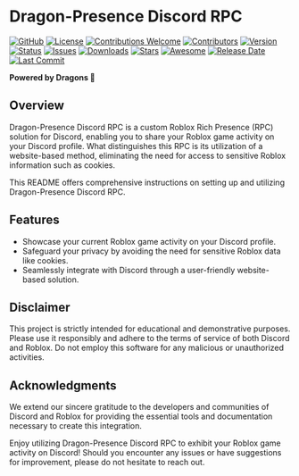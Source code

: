 # Dragon-Presence Discord RPC

[![GitHub](https://img.shields.io/badge/GitHub-View%20on%20GitHub-blue?logo=github)](https://github.com/Zirmith/Dragon-Presence-Rpc)
[![License](https://img.shields.io/badge/License-MIT-green)](https://opensource.org/licenses/MIT)
[![Contributions Welcome](https://img.shields.io/badge/Contributions-Welcome-brightgreen)](https://github.com/Zirmith/Dragon-Presence-Rpc)
[![Contributors](https://img.shields.io/github/contributors/Zirmith/Dragon-Presence-Rpc)](https://github.com/Zirmith/Dragon-Presence-Rpc/graphs/contributors)
[![Version](https://img.shields.io/badge/Version-1.0-brightgreen)](https://github.com/Zirmith/Dragon-Presence-Rpc/releases/tag/v1.0)
[![Status](https://img.shields.io/badge/Status-Stable-brightgreen)](https://github.com/Zirmith/Dragon-Presence-Rpc)
[![Issues](https://img.shields.io/github/issues/Zirmith/Dragon-Presence-Rpc)](https://github.com/Zirmith/Dragon-Presence-Rpc/issues)
[![Downloads](https://img.shields.io/github/downloads/Zirmith/Dragon-Presence-Rpc/total)](https://github.com/Zirmith/Dragon-Presence-Rpc/releases)
[![Stars](https://img.shields.io/github/stars/Zirmith/Dragon-Presence-Rpc)](https://github.com/Zirmith/Dragon-Presence-Rpc/stargazers)
[![Awesome](https://img.shields.io/badge/Awesome-Yes-brightgreen)](https://github.com/Zirmith/Dragon-Presence-Rpc)
[![Release Date](https://img.shields.io/github/release-date/Zirmith/Dragon-Presence-Rpc)](https://github.com/Zirmith/Dragon-Presence-Rpc/releases)
[![Last Commit](https://img.shields.io/github/last-commit/Zirmith/Dragon-Presence-Rpc)](https://github.com/Zirmith/Dragon-Presence-Rpc/commits/main)


**Powered by Dragons 🐉**

## Overview

Dragon-Presence Discord RPC is a custom Roblox Rich Presence (RPC) solution for Discord, enabling you to share your Roblox game activity on your Discord profile. What distinguishes this RPC is its utilization of a website-based method, eliminating the need for access to sensitive Roblox information such as cookies.

This README offers comprehensive instructions on setting up and utilizing Dragon-Presence Discord RPC.

## Features

- Showcase your current Roblox game activity on your Discord profile.
- Safeguard your privacy by avoiding the need for sensitive Roblox data like cookies.
- Seamlessly integrate with Discord through a user-friendly website-based solution.

## Disclaimer

This project is strictly intended for educational and demonstrative purposes. Please use it responsibly and adhere to the terms of service of both Discord and Roblox. Do not employ this software for any malicious or unauthorized activities.

## Acknowledgments

We extend our sincere gratitude to the developers and communities of Discord and Roblox for providing the essential tools and documentation necessary to create this integration.

Enjoy utilizing Dragon-Presence Discord RPC to exhibit your Roblox game activity on Discord! Should you encounter any issues or have suggestions for improvement, please do not hesitate to reach out.
